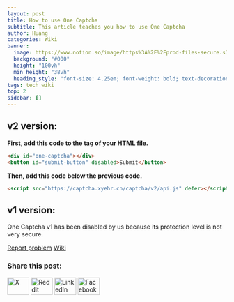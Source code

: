 ```yaml
---
layout: post
title: How to use One Captcha
subtitle: This article teaches you how to use One Captcha
author: Huang
categories: Wiki
banner:
  image: https://www.notion.so/image/https%3A%2F%2Fprod-files-secure.s3.us-west-2.amazonaws.com%2F1d0ee32d-ebc3-4b57-940d-1a5fcd835308%2F68dd953b-d385-4af5-a54b-6d6e3f0dfb16%2FScreenshot_20240705_132347_com.microsoft.emmx.png?table=block&id=5e31b8b9-931c-4a84-8063-152a03381894&t=5e31b8b9-931c-4a84-8063-152a03381894&width=800&cache=v2
  background: "#000"
  height: "100vh"
  min_height: "38vh"
  heading_style: "font-size: 4.25em; font-weight: bold; text-decoration: underline"
tags: tech wiki
top: 2
sidebar: []
---
```


## v2 version:

**First, add this code to the <body> tag of your HTML file.**

```html
<div id="one-captcha"></div>
<button id="submit-button" disabled>Submit</button>
```

**Then, add this code below the previous code.**

```html
<script src="https://captcha.xyehr.cn/captcha/v2/api.js" defer></script>
```

## v1 version:

One Captcha v1 has been disabled by us because its protection level is not very secure.

[Report problem](mailto:devhuang000@outlook.com) [Wiki](https://github.com/Dev-Huang1/Air-Captcha/wiki)

### Share this post:

<p align="left">
<a href="https://x.com/" target="blank"><img src="https://cdn.xyehr.cn/images/svg/twitter.svg" height="40" width="50" alt="X"></a>
<a href="https://reddit.com/" target="blank"><img src="https://cdn.xyehr.cn/images/svg/reddit.svg" height="40" width="50" alt="Reddit"></a>
<a href="https://linkedin.com" target="blank"><img src="https://cdn.xyehr.cn/images/svg/linkedin.svg" height="40" width="50" alt="LinkedIn"></a>
<a href="https://facebook.com" target="blank"><img src="https://cdn.xyehr.cn/images/svg/facebook-svgrepo-com.svg" height="40" width="50" alt="Facebook"></a>
</p>
